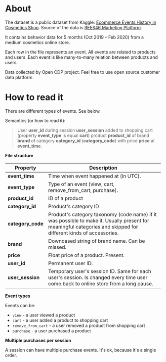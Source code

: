 
# About

The dataset is a public dataset from Kaggle: [Ecommerce Events History in Cosmetics Shop](https://www.kaggle.com/datasets/mkechinov/ecommerce-events-history-in-cosmetics-shop). Source of the data is [REES46 Marketing Platform](https://rees46.com/).

It contains behavior data for 5 months (Oct 2019 – Feb 2020) from a medium cosmetics online store.

Each row in the file represents an event. All events are related to products and users. Each event is like many-to-many relation between products and users.

Data collected by Open CDP project. Feel free to use open source customer data platform.

# How to read it

There are different types of events. See below.

Semantics (or how to read it):

> User **user_id** during session **user_session** added to shopping cart (property **event_type** is equal **cart**) product **product_id** of brand **brand** of category **category_id** (**category_code**) with price **price** at **event_time**.

**File structure**

| **Property**      | **Description**                                                                                                                                                  |
|-------------------|------------------------------------------------------------------------------------------------------------------------------------------------------------------|
| **event_time**    | Time when event happened at (in UTC).                                                                                                                            |
| **event_type**    | Type of an event (view, cart, remove_from_cart, purchase).                                                                                                       |
| **product_id**    | ID of a product                                                                                                                                                  |
| **category_id**   | Product's category ID                                                                                                                                            |
| **category_code** | Product's category taxonomy (code name) if it was possible to make it. Usually present for meaningful categories and skipped for different kinds of accessories. |
| **brand**         | Downcased string of brand name. Can be missed.                                                                                                                   |
| **price**         | Float price of a product. Present.                                                                                                                               |
| **user_id**       | Permanent user ID.                                                                                                                                               |
| **user_session**  | Temporary user's session ID. Same for each user's session. Is changed every time user come back to online store from a long pause.                               |

**Event types**

Events can be:

* `view` - a user viewed a product
* `cart` - a user added a product to shopping cart
* `remove_from_cart` - a user removed a product from shopping cart
* `purchase` - a user purchased a product

**Multiple purchases per session**

A session can have multiple purchase events. It's ok, because it's a single order.